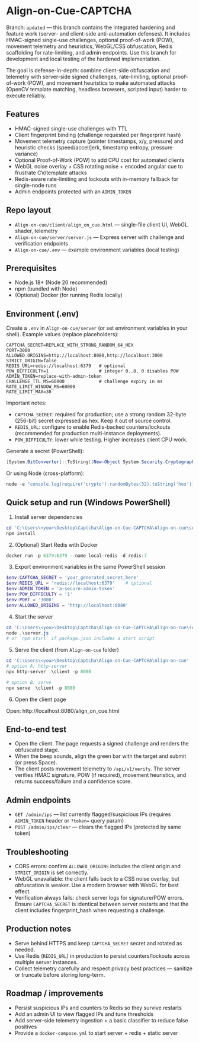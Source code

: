 # Align-on-Cue-CAPTCHA

Branch: `updated` — this branch contains the integrated hardening and feature work (server- and client-side anti-automation defenses). It includes HMAC-signed single-use challenges, optional proof-of-work (POW), movement telemetry and heuristics, WebGL/CSS obfuscation, Redis scaffolding for rate-limiting, and admin endpoints. Use this branch for development and local testing of the hardened implementation.


The goal is defense-in-depth: combine client-side obfuscation and telemetry with server-side signed challenges, rate-limiting, optional proof-of-work (POW), and movement heuristics to make automated attacks (OpenCV template matching, headless browsers, scripted input) harder to execute reliably.

## Features

- HMAC-signed single-use challenges with TTL
- Client fingerprint binding (challenge requested per fingerprint hash)
- Movement telemetry capture (pointer timestamps, x/y, pressure) and heuristic checks (speed/accel/jerk, timestamp entropy, pressure variance)
- Optional Proof-of-Work (POW) to add CPU cost for automated clients
- WebGL noise overlay + CSS rotating noise + encoded angular cue to frustrate CV/template attacks
- Redis-aware rate-limiting and lockouts with in-memory fallback for single-node runs
- Admin endpoints protected with an `ADMIN_TOKEN`

## Repo layout

- `Align-on-cue/client/align_on_cue.html` — single-file client UI, WebGL shader, telemetry
- `Align-on-cue/server/server.js` — Express server with challenge and verification endpoints
- `Align-on-cue/.env` — example environment variables (local testing)

## Prerequisites

- Node.js 18+ (Node 20 recommended)
- npm (bundled with Node)
- (Optional) Docker (for running Redis locally)

## Environment (.env)

Create a `.env` in `Align-on-cue/server` (or set environment variables in your shell). Example values (replace placeholders):

```text
CAPTCHA_SECRET=REPLACE_WITH_STRONG_RANDOM_64_HEX
PORT=3000
ALLOWED_ORIGINS=http://localhost:8080,http://localhost:3000
STRICT_ORIGIN=false
REDIS_URL=redis://localhost:6379   # optional
POW_DIFFICULTY=1                   # integer 0..8, 0 disables POW
ADMIN_TOKEN=replace-with-admin-token
CHALLENGE_TTL_MS=60000             # challenge expiry in ms
RATE_LIMIT_WINDOW_MS=60000
RATE_LIMIT_MAX=30
```

Important notes:
- `CAPTCHA_SECRET`: required for production; use a strong random 32-byte (256-bit) secret expressed as hex. Keep it out of source control.
- `REDIS_URL`: configure to enable Redis-backed counters/lockouts (recommended for production multi-instance deployments).
- `POW_DIFFICULTY`: lower while testing. Higher increases client CPU work.

Generate a secret (PowerShell):

```powershell
[System.BitConverter]::ToString((New-Object System.Security.Cryptography.RNGCryptoServiceProvider).GetBytes(32)) -replace '-', ''
```

Or using Node (cross-platform):

```powershell
node -e "console.log(require('crypto').randomBytes(32).toString('hex'))"
```

## Quick setup and run (Windows PowerShell)

1) Install server dependencies

```powershell
cd 'C:\Users\<you>\Desktop\Captcha\Align-on-Cue-CAPTCHA\Align-on-cue\server'
npm install
```

2) (Optional) Start Redis with Docker

```powershell
docker run -p 6379:6379 --name local-redis -d redis:7
```

3) Export environment variables in the same PowerShell session

```powershell
$env:CAPTCHA_SECRET = 'your_generated_secret_here'
$env:REDIS_URL = 'redis://localhost:6379'    # optional
$env:ADMIN_TOKEN = 'a-secure-admin-token'
$env:POW_DIFFICULTY = '1'
$env:PORT = '3000'
$env:ALLOWED_ORIGINS = 'http://localhost:8080'
```

4) Start the server

```powershell
cd 'C:\Users\<you>\Desktop\Captcha\Align-on-Cue-CAPTCHA\Align-on-cue\server'
node .\server.js
# or `npm start` if package.json includes a start script
```

5) Serve the client (from `Align-on-cue` folder)

```powershell
cd 'C:\Users\<you>\Desktop\Captcha\Align-on-Cue-CAPTCHA\Align-on-cue'
# option A: http-server
npx http-server .\client -p 8080

# option B: serve
npx serve .\client -p 8080
```

6) Open the client page

Open: http://localhost:8080/align_on_cue.html

## End-to-end test

- Open the client. The page requests a signed challenge and renders the obfuscated stage.
- When the beep sounds, align the green bar with the target and submit (or press Space).
- The client posts movement telemetry to `/api/v1/verify`. The server verifies HMAC signature, POW (if required), movement heuristics, and returns success/failure and a confidence score.

## Admin endpoints

- `GET /admin/ips` — list currently flagged/suspicious IPs (requires `ADMIN_TOKEN` header or `?token=` query param)
- `POST /admin/ips/clear` — clears the flagged IPs (protected by same token)

## Troubleshooting

- CORS errors: confirm `ALLOWED_ORIGINS` includes the client origin and `STRICT_ORIGIN` is set correctly.
- WebGL unavailable: the client falls back to a CSS noise overlay, but obfuscation is weaker. Use a modern browser with WebGL for best effect.
- Verification always fails: check server logs for signature/POW errors. Ensure `CAPTCHA_SECRET` is identical between server restarts and that the client includes fingerprint_hash when requesting a challenge.

## Production notes

- Serve behind HTTPS and keep `CAPTCHA_SECRET` secret and rotated as needed.
- Use Redis (`REDIS_URL`) in production to persist counters/lockouts across multiple server instances.
- Collect telemetry carefully and respect privacy best practices — sanitize or truncate before storing long-term.

## Roadmap / improvements

- Persist suspicious IPs and counters to Redis so they survive restarts
- Add an admin UI to view flagged IPs and tune thresholds
- Add server-side telemetry ingestion + a basic classifier to reduce false positives
- Provide a `docker-compose.yml` to start server + redis + static server


